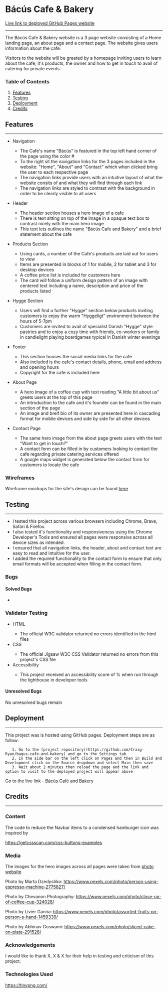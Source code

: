 # Bácús Cafe & Bakery
[Live link to deployed GitHub Pages website](https://craig-ryan.github.io/bagus-cafe-and-bakery/)
<hr>
The Bácús Cafe & Bakery website is a 3 page website consisting of a Home landing page, an about page and a contact page. The website gives users information about the cafe.

Visitors to the website will be greeted by a homepage inviting users to learn about the cafe, it's products, the owner and how to get in touch to avail of catering for private events.

<!-- Am I responsive img here -->

### Table of Contents
1. [Features](#features)
2. [Testing](#testing)
3. [Deployment](#deployment)
4. [Credits](#credits)

## Features
<hr>
<ul>
    <li>Navigation</li>
        <ul>
            <li>The Cafe's name "Bácús" is featured in the top left hand corner of the page using the color #</li>
            <li>To the right sit the navigation links for the 3 pages included in the website: "Home", "About" and "Contact" which when clicked bring the user to each respective page</li>
            <li>The navigation links provide users with an intuitive layout of what the website consits of and what they will find through each link</li>
            <li>The navigation links are styled to contrast with the background in order to be clearly visible to all users</li>
        </ul>
</ul>

<!-- Img of navbar here -->

<ul>
    <li>Header</li>
        <ul>
            <li>The header section houses a hero image of a cafe</li>
            <li>There is text sitting on top of the image in a opaque text box to contrast nicely with the main hero image</li>
            <li>This text lets outlines the name "Bácús Cafe and Bakery" and a brief statement about the cafe</li>
        </ul>
</ul>

<!-- Img of header here -->

<ul>
    <li>Products Section</li>
    <ul>
        <li>Using cards, a number of the Cafe's products are laid out for users to view</li>
        <li>Items are presented in blocks of 1 for mobile, 2 for tablet and 3 for desktop devices</li>
        <li>A coffee price list is included for customers here</li>
        <li>The card will follow a uniform design pattern of an image with centered text including a name, description and price of the products listed</li>
    </ul>
</ul>
<ul>
    <li>Hygge Section</li>
    <ul>
        <li>Users will find a further "Hygge" section below products inviting customers to enjoy the warm "Hyggeligt" environment between the hours of 5-7pm</li>
        <li>Customers are invited to avail of specialist Danish "Hygge" style pastries and to enjoy a cozy time with friends, co-workers or family in candlelight playing boardgames typical in Danish winter evenings</li>
    </ul>
</ul>
<!-- Add products section image here -->
<ul>
    <li>Footer</li>
    <ul>
        <li>This section houses the social media links for the cafe</li>
        <li>Also included is the cafe's contact details, phone, email and address and opening hours</li>
        <li>Copyright for the cafe is included here</li>
    </ul>
</ul>
<!-- Footer img here -->
<ul>
    <li>About Page</li>
    <ul>
        <li>A hero image of a coffee cup with text reading "A little bit about us" greets users at the top of this page</li>
        <li>An introduction to the cafe and it's founder can be found in the main section of the page</li>
        <li>An image and breif bio of its owner are presented here in cascading format for mobile devices and side by side for all other devices</li>
    </ul>
</ul>
<!-- About img here -->
<ul>
    <li>Contact Page</li>
    <ul>
        <li>The same hero image from the about page greets users with the text "Want to get in touch?"</li>
        <li>A contact form can be filled in by customers looking to contact the cafe regarding private catering services offered</li>
        <li>A google maps widget is generated below the contact form for customers to locate the cafe</li>
    </ul>
</ul>

### Wireframes
Wireframe mockups for the site's design can be found [here](link.to.wireframes)
<!-- Contact page img here -->

## Testing
<hr>
<ul>
    <li>I tested this project across various browsers including Chrome, Brave, Safari & Firefox.</li>
    <li>I also tested it's functionality and responsiveness using the Chrome Developer's Tools and ensured all pages were responsive across all device sizes as intended.</li>
    <li>I ensured that all navigation links, the header, about and contact text are easy to read and intuitive for the user.</li>
    <li>I added the required functionality to the contact form to ensure that only email formats will be accepted when filling in the contact form.</li>
</ul>

### Bugs
<h4>Solved Bugs</h4>
<ul>
    <li></li>
</ul>

### Validator Testing
<ul>
    <li>HTML</li>
    <ul>
        <li>The official W3C validator returned no errors identified in the html files</li>
    </ul>
    <li>CSS</li>
    <ul>
        <li>The official Jigsaw W3C CSS Validator returned no errors from this project's CSS file</li>
    </ul>
    <li>Accessibility</li>
    <ul>
        <li>This project received an accessibility score of % when run through the lighthouse in developer tools</li>
    </ul>
</ul>
<!-- Lighthouse img here -->

#### Unresolved Bugs
No unresolved bugs remain
<br>

## Deployment
<hr>

This project was is hosted using GitHub pages. Deployment steps are as follow:

       1. Go to the [project repository](https://github.com/Craig-Ryan/bagus-cafe-and-bakery) and go to the Settings tab
       2. In the side bar on the left click on Pages and then in Build and Development click on the Source dropdown and select Main then save
       3. Wait about 2 minutes then reload the page and the link and option to visit to the deployed project will appear above

Go to the live link - [Bácús Café and Bakery](https://craig-ryan.github.io/bagus-cafe-and-bakery/)

## Credits
<hr>

### Content
The code to reduce the Navbar items to a condensed hamburger icon was inspired by

https://getcssscan.com/css-buttons-examples

### Media
The images for the hero images across all pages were taken from [photo website](website.com)

Photo by Marta Dzedyshko: https://www.pexels.com/photo/person-using-espresso-machine-2775827/

Photo by Chevanon Photography: https://www.pexels.com/photo/close-up-of-coffee-cup-324028/

Photo by Livier Garcia: https://www.pexels.com/photo/assorted-fruits-on-person-s-hand-1459339/

Photo by Abhinav Goswami: https://www.pexels.com/photo/sliced-cake-on-plate-291528/ 

### Acknowledgements
I would like to thank X, X & X for their help in testing and criticism of this project.

### Technologies Used

https://tinypng.com/

